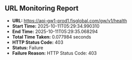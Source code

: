 ## URL Monitoring Report

- **URL:** https://api-gw1-prod1.fisglobal.com/gw/v1/health
- **Start Time:** 2025-10-11T05:29:34.990310
- **End Time:** 2025-10-11T05:29:35.068294
- **Total Time Taken:** 0.077984 seconds
- **HTTP Status Code:** 403
- **Status:** Failure
- **Failure Reason:** HTTP Status Code: 403
